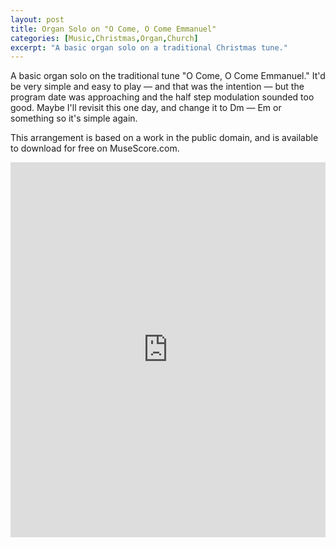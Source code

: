 ```yaml
---
layout: post
title: Organ Solo on "O Come, O Come Emmanuel"
categories: [Music,Christmas,Organ,Church]
excerpt: "A basic organ solo on a traditional Christmas tune."
---
```


A basic organ solo on the traditional tune "O Come, O Come Emmanuel." It'd be very simple and easy to play — and that was the intention — but the program date was approaching and the half step modulation sounded too good. Maybe I'll revisit this one day, and change it to Dm — Em or something so it's simple again.

This arrangement is based on a work in the public domain, and is available to download for free on MuseScore.com.

<iframe width="100%" height="600" src="https://musescore.com/user/19506/scores/7322321/embed" frameborder="0" allowfullscreen allow="autoplay; fullscreen"></iframe>
